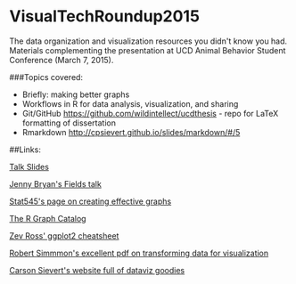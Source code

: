 # VisualTechRoundup2015
The data organization and visualization resources you didn't know you had.  Materials complementing the presentation at UCD Animal Behavior Student Conference (March 7, 2015).

###Topics covered:

* Briefly: making better graphs
* Workflows in R for data analysis, visualization, and sharing
* Git/GitHub
    https://github.com/wildintellect/ucdthesis - repo for LaTeX formatting of dissertation
* Rmarkdown
   http://cpsievert.github.io/slides/markdown/#/5

##Links:

[Talk Slides](http://www.voovarb.com/VisualTechRoundup2015/#/)

[Jenny Bryan's Fields talk](http://www.fields.utoronto.ca/video-archive/static/2015/02/318-4374/mergedvideo.ogv)

[Stat545's page on creating effective graphs](https://stat545-ubc.github.io/block015_graph-dos-donts.html)

[The R Graph Catalog](http://shinyapps.stat.ubc.ca/r-graph-catalog/)

[Zev Ross' ggplot2 cheatsheet](http://zevross.com/blog/2014/08/04/beautiful-plotting-in-r-a-ggplot2-cheatsheet-3/)

[Robert Simmmon's excellent pdf on transforming data for visualization](https://www.dropbox.com/s/yq9bzoavnj7bsc4/NICAR_2015_simmon_20150306.pdf?n=6155)

[Carson Sievert's website full of dataviz goodies](http://cpsievert.github.io/)

